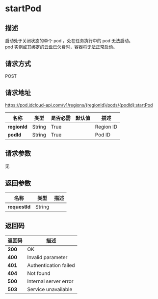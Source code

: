 # startPod


## 描述
启动处于关闭状态的单个 pod ，处在任务执行中的 pod 无法启动。<br>
pod 实例或其绑定的云盘已欠费时，容器将无法正常启动。<br>


## 请求方式
POST

## 请求地址
https://pod.jdcloud-api.com/v1/regions/{regionId}/pods/{podId}:startPod

|名称|类型|是否必需|默认值|描述|
|---|---|---|---|---|
|**regionId**|String|True| |Region ID|
|**podId**|String|True| |Pod ID|

## 请求参数
无


## 返回参数
|名称|类型|描述|
|---|---|---|
|**requestId**|String| |


## 返回码
|返回码|描述|
|---|---|
|**200**|OK|
|**400**|Invalid parameter|
|**401**|Authentication failed|
|**404**|Not found|
|**500**|Internal server error|
|**503**|Service unavailable|
